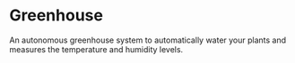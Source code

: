 # Greenhouse
An autonomous greenhouse system to automatically water your plants and measures the temperature and humidity levels.
